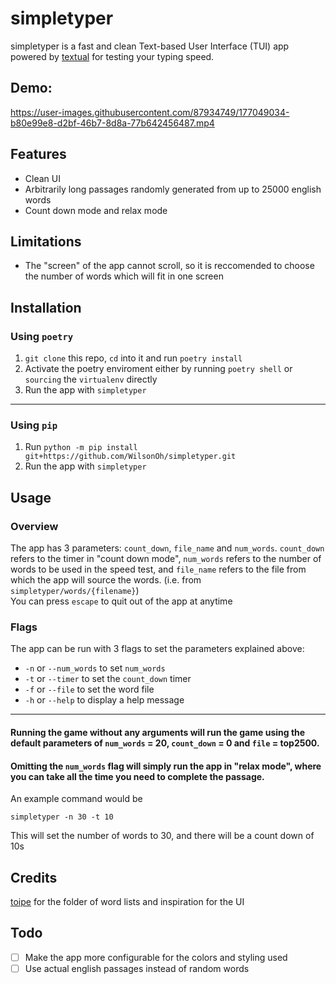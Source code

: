 # simpletyper
simpletyper is a fast and clean Text-based User Interface (TUI) app powered by [textual](https://github.com/Textualize/textual) for testing your typing speed.


## Demo:
https://user-images.githubusercontent.com/87934749/177049034-b80e99e8-d2bf-46b7-8d8a-77b642456487.mp4

## Features
- Clean UI
- Arbitrarily long passages randomly generated from up to 25000 english words
- Count down mode and relax mode

## Limitations
- The "screen" of the app cannot scroll, so it is reccomended to choose the number of words which will fit in one screen

## Installation
### Using `poetry`
1. `git clone` this repo, `cd` into it and run `poetry install`
2. Activate the poetry enviroment either by running `poetry shell` or `sourcing` the `virtualenv` directly
3. Run the app with `simpletyper`
---
### Using `pip`
1. Run `python -m pip install git+https://github.com/WilsonOh/simpletyper.git`
2. Run the app with `simpletyper`

## Usage
### Overview
The app has 3 parameters: `count_down`, `file_name` and `num_words`.
`count_down` refers to the timer in "count down mode",
`num_words` refers to the number of words to be used in the speed test,
and `file_name` refers to the file from which the app will source the words. (i.e. from `simpletyper/words/{filename}`)<br>
You can press `escape` to quit out of the app at anytime

### Flags
The app can be run with 3 flags to set the parameters explained above:
- `-n` or `--num_words` to set `num_words`
- `-t` or `--timer` to set the `count_down` timer
- `-f` or `--file` to set the word file
- `-h` or `--help` to display a help message 
---
#### Running the game without any arguments will run the game using the default parameters of `num_words` = 20, `count_down` = 0 and `file` = top2500.
#### Omitting the `num_words` flag will simply run the app in "relax mode", where you can take all the time you need to complete the passage.
An example command would be
```console
simpletyper -n 30 -t 10
```
This will set the number of words to 30, and there will be a count down of 10s

## Credits
[toipe](https://github.com/Samyak2/toipe) for the folder of word lists and inspiration for the UI

## Todo
- [ ] Make the app more configurable for the colors and styling used
- [ ] Use actual english passages instead of random words
